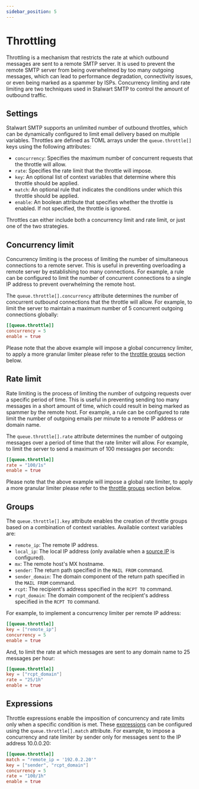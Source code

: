 ```yaml
---
sidebar_position: 5
---
```


# Throttling

Throttling is a mechanism that restricts the rate at which outbound messages are sent to a remote SMTP server. It is used to prevent the remote SMTP server from being overwhelmed by too many outgoing messages, which can lead to performance degradation, connectivity issues, or even being marked as a spammer by ISPs. Concurrency limiting and rate limiting are two techniques used in Stalwart SMTP to control the amount of outbound traffic.

## Settings

Stalwart SMTP supports an unlimited number of outbound throttles, which can be dynamically configured to limit email delivery based on multiple variables. Throttles are defined as TOML arrays under the `queue.throttle[]` keys using the following attributes:

- `concurrency`: Specifies the maximum number of concurrent requests that the throttle will allow.
- `rate`: Specifies the rate limit that the throttle will impose.
- `key`: An optional list of context variables that determine where this throttle should be applied.
- `match`: An optional rule that indicates the conditions under which this throttle should be applied.
- `enable`: An boolean attribute that specifies whether the throttle is enabled. If not specified, the throttle is ignored.

Throttles can either include both a concurrency limit and rate limit, or just one of the two strategies.

## Concurrency limit

Concurrency limiting is the process of limiting the number of simultaneous connections to a remote server. This is useful in preventing overloading a remote server by establishing too many connections. For example, a rule can be configured to limit the number of concurrent connections to a single IP address to prevent overwhelming the remote host.

The `queue.throttle[].concurrency` attribute determines the number of concurrent outbound connections that the throttle will allow. For example, to limit the server to maintain a maximum number of 5 concurrent outgoing connections globally:

```toml
[[queue.throttle]]
concurrency = 5
enable = true
```

Please note that the above example will impose a global concurrency limiter, to apply a more granular limiter please refer to the [throttle groups](#groups) section below.

## Rate limit

Rate limiting is the process of limiting the number of outgoing requests over a specific period of time. This is useful in preventing sending too many messages in a short amount of time, which could result in being marked as spammer by the remote host. For example, a rule can be configured to rate limit the number of outgoing emails per minute to a remote IP address or domain name.

The `queue.throttle[].rate` attribute determines the number of outgoing messages over a period of time that the rate limiter will allow. For example, to limit the server to send a maximum of 100 messages per seconds:

```toml
[[queue.throttle]]
rate = "100/1s"
enable = true
```

Please note that the above example will impose a global rate limiter, to apply a more granular limiter please refer to the [throttle groups](#groups) section below.

## Groups

The `queue.throttle[].key` attribute enables the creation of throttle groups based on a combination of context variables. Available context variables are:

- `remote_ip`: The remote IP address.
- `local_ip`: The local IP address (only available when a [source IP](/docs/smtp/outbound/transport#source-ip) is configured).
- `mx`: The remote host's MX hostname.
- `sender`: The return path specified in the `MAIL FROM` command.
- `sender_domain`: The domain component of the return path specified in the `MAIL FROM` command.
- `rcpt`: The recipient's address specified in the `RCPT TO` command.
- `rcpt_domain`: The domain component of the recipient's address specified in the `RCPT TO` command.

For example, to implement a concurrency limiter per remote IP address:

```toml
[[queue.throttle]]
key = ["remote_ip"]
concurrency = 5
enable = true
```

And, to limit the rate at which messages are sent to any domain name to 25 messages per hour:

```toml
[[queue.throttle]]
key = ["rcpt_domain"]
rate = "25/1h"
enable = true
```

## Expressions

Throttle expressions enable the imposition of concurrency and rate limits only when a specific condition is met. These [expressions](/docs/configuration/expressions/overview) can be configured using the `queue.throttle[].match` attribute. For example, to impose a concurrency and rate limiter by sender only for messages sent to the IP address 10.0.0.20:

```toml
[[queue.throttle]]
match = "remote_ip = '192.0.2.20'"
key = ["sender", "rcpt_domain"]
concurrency = 5
rate = "100/1h"
enable = true
```
